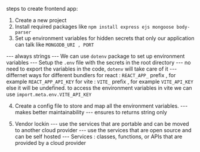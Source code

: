 steps to create frontend app:

1. Create a new project
2. Install required packages like `npm install express ejs mongoose body-parser `
3. Set up environment variables for hidden secrets that only our application can talk like `MONGODB_URI , PORT`

 --- always strings
 --- We can use `dotenv` package to set up environment variables
 --- Setup the `.env` file with the secrets in the root directory
 --- no need to export the variables in the code, `dotenv` will take care of it
 ---differnet ways for different bundlers
  for react : `REACT_APP_` prefix , for example `REACT_APP_API_KEY`
  for vite : `VITE_` prefix , for example `VITE_API_KEY` else it will be undefined.
   to access the environment variables in vite we can use `import.meta.env.VITE_API_KEY`

4. Create a config file to store and map all the environment variables.
 --- makes better maintainability
 --- ensures to returns string only

5. Vendor lockin
 --- use the services that are portable and can be moved to another cloud provider
 --- use the services that are open source and can be self hosted
 --- Services : classes, functions, or APIs that are provided by a cloud provider